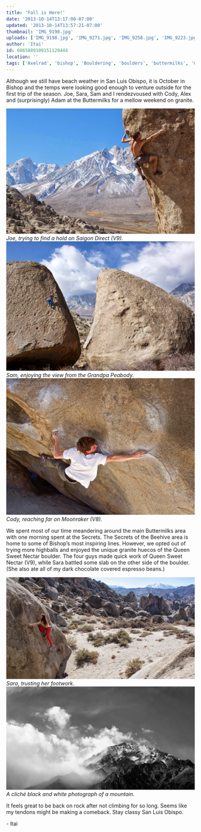 ```yaml
---
title: 'Fall is Here!'
date: '2013-10-14T13:17:00-07:00'
updated: '2013-10-14T13:57:21-07:00'
thumbnail: 'IMG_9198.jpg'
uploads: ['IMG_9198.jpg', 'IMG_9271.jpg', 'IMG_9258.jpg', 'IMG_9223.jpg', 'IMG_9288.jpg']
author: 'Itai'
id: 6065889109151129444
location: ''
tags: ['Axelrad', 'bishop', 'Bouldering', 'boulders', 'buttermilks', 'California', 'Climbing', 'highball', 'Itai']
---
```


Although we still have beach weather in San Luis Obispo, it is October in Bishop and the temps were looking good enough to venture outside for the first trip of the season. Joe, Sara, Sam and I rendezvoused with Cody, Alex and (surprisingly) Adam at the Buttermilks for a mellow weekend on granite. 

![image alt](uploads/IMG_9198.jpg)*Joe, trying to find a hold on Saigon Direct (V9).*![image alt](uploads/IMG_9271.jpg)*Sam, enjoying the view from the Grandpa Peabody.*![image alt](uploads/IMG_9258.jpg)*Cody, reaching far on Moonraker (V8).*

We spent most of our time meandering around the main Buttermilks area with one morning spent at the Secrets. The Secrets of the Beehive area is home to some of Bishop’s most inspiring lines. However, we opted out of trying more highballs and enjoyed the unique granite huecos of the Queen Sweet Nectar boulder. The four guys made quick work of Queen Sweet Nectar (V9), while Sara battled some slab on the other side of the boulder. (She also ate all of my dark chocolate covered espresso beans.)

![image alt](uploads/IMG_9223.jpg)*Sara, trusting her footwork.*![image alt](uploads/IMG_9288.jpg)*A cliché black and white photograph of a mountain.*

It feels great to be back on rock after not climbing for so long. Seems like my tendons might be making a comeback. Stay classy San Luis Obispo.

\- Itai

